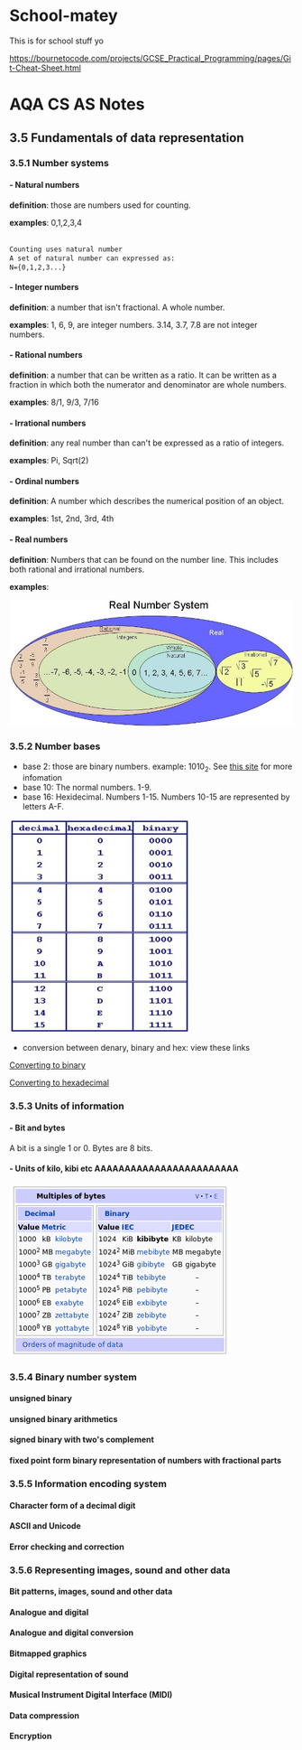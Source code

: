 # School-matey
This is for school stuff yo

https://bournetocode.com/projects/GCSE_Practical_Programming/pages/Git-Cheat-Sheet.html


# AQA CS AS Notes

## 3.5 Fundamentals of data representation

### 3.5.1 Number systems
#### - Natural numbers

**definition**: those are numbers used for counting.

**examples**: 0,1,2,3,4
``` 

Counting uses natural number
A set of natural number can expressed as:
N={0,1,2,3...}

```

#### - Integer numbers

**definition**: a number that isn't fractional. A whole number.

**examples**: 1, 6, 9, are integer numbers. 3.14, 3.7, 7.8 are not integer numbers.


#### - Rational numbers

**definition**: a number that can be written as a ratio. It can be written as a fraction in which both the numerator and denominator are whole numbers.

**examples**: 8/1, 9/3, 7/16


#### - Irrational numbers

**definition**: any real number than can't be expressed as a ratio of integers.

**examples**: Pi, Sqrt(2)


#### - Ordinal numbers

**definition**: A number which describes the numerical position of an object.

**examples**: 1st, 2nd, 3rd, 4th


#### - Real numbers 

**definition**: Numbers that can be found on the number line. This includes both rational and irrational numbers.

**examples**: 

<img src="Images/Realnumbers.jpg"></img>



### 3.5.2 Number bases
+ base 2: those are binary numbers. example: 1010<sub>2</sub>. See [this site](https://bournetocode.com/projects/AQA_AS_Theory/pages/3-5.html) for more infomation
+ base 10: The normal numbers. 1-9.
+ base 16: Hexidecimal. Numbers 1-15. Numbers 10-15 are represented by letters A-F.

<img src="Images/HexidecimalTable.jpg"></img>

+ conversion between denary, binary and hex: view these links

[Converting to binary](http://www.bbc.co.uk/education/guides/zwsbwmn/revision/7)

[Converting to hexadecimal](http://www.bbc.co.uk/education/guides/zp73wmn/revision/3)

### 3.5.3 Units of information
#### - Bit and bytes

A bit is a single 1 or 0. Bytes are 8 bits.

#### - Units of kilo, kibi etc AAAAAAAAAAAAAAAAAAAAAAAA

<img src="Images/Bytes.jpg"></img>

### 3.5.4 Binary number system

#### unsigned binary

#### unsigned binary arithmetics
#### signed binary with two's complement
#### fixed point form binary representation of numbers with fractional parts

### 3.5.5 Information encoding system

#### Character form of a decimal digit
#### ASCII and Unicode
#### Error checking and correction

### 3.5.6 Representing images, sound and other data

#### Bit patterns, images,  sound  and other  data
#### Analogue and digital
#### Analogue and digital conversion
#### Bitmapped graphics
#### Digital representation of sound
#### Musical Instrument Digital Interface (MIDI)
#### Data compression
#### Encryption
